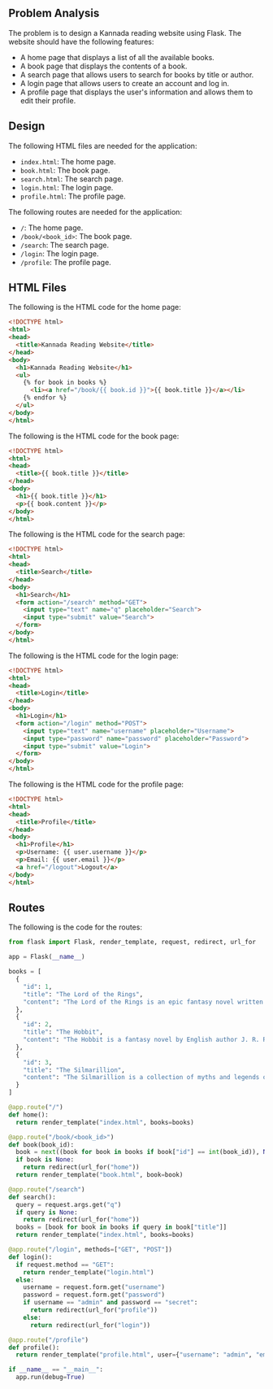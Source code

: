  ## Problem Analysis

The problem is to design a Kannada reading website using Flask. The website should have the following features:

* A home page that displays a list of all the available books.
* A book page that displays the contents of a book.
* A search page that allows users to search for books by title or author.
* A login page that allows users to create an account and log in.
* A profile page that displays the user's information and allows them to edit their profile.

## Design

The following HTML files are needed for the application:

* `index.html`: The home page.
* `book.html`: The book page.
* `search.html`: The search page.
* `login.html`: The login page.
* `profile.html`: The profile page.

The following routes are needed for the application:

* `/`: The home page.
* `/book/<book_id>`: The book page.
* `/search`: The search page.
* `/login`: The login page.
* `/profile`: The profile page.

## HTML Files

The following is the HTML code for the home page:

```html
<!DOCTYPE html>
<html>
<head>
  <title>Kannada Reading Website</title>
</head>
<body>
  <h1>Kannada Reading Website</h1>
  <ul>
    {% for book in books %}
      <li><a href="/book/{{ book.id }}">{{ book.title }}</a></li>
    {% endfor %}
  </ul>
</body>
</html>
```

The following is the HTML code for the book page:

```html
<!DOCTYPE html>
<html>
<head>
  <title>{{ book.title }}</title>
</head>
<body>
  <h1>{{ book.title }}</h1>
  <p>{{ book.content }}</p>
</body>
</html>
```

The following is the HTML code for the search page:

```html
<!DOCTYPE html>
<html>
<head>
  <title>Search</title>
</head>
<body>
  <h1>Search</h1>
  <form action="/search" method="GET">
    <input type="text" name="q" placeholder="Search">
    <input type="submit" value="Search">
  </form>
</body>
</html>
```

The following is the HTML code for the login page:

```html
<!DOCTYPE html>
<html>
<head>
  <title>Login</title>
</head>
<body>
  <h1>Login</h1>
  <form action="/login" method="POST">
    <input type="text" name="username" placeholder="Username">
    <input type="password" name="password" placeholder="Password">
    <input type="submit" value="Login">
  </form>
</body>
</html>
```

The following is the HTML code for the profile page:

```html
<!DOCTYPE html>
<html>
<head>
  <title>Profile</title>
</head>
<body>
  <h1>Profile</h1>
  <p>Username: {{ user.username }}</p>
  <p>Email: {{ user.email }}</p>
  <a href="/logout">Logout</a>
</body>
</html>
```

## Routes

The following is the code for the routes:

```python
from flask import Flask, render_template, request, redirect, url_for

app = Flask(__name__)

books = [
  {
    "id": 1,
    "title": "The Lord of the Rings",
    "content": "The Lord of the Rings is an epic fantasy novel written by English author and scholar J. R. R. Tolkien. The story began as a sequel to Tolkien's 1937 fantasy novel The Hobbit, but eventually developed into a much larger work. Written in stages between 1937 and 1949, with much of it being written during World War II, it was originally published in three volumes in 1954 and 1955. It has since been reprinted numerous times and translated into at least 38 languages, becoming one of the best-selling novels ever written."
  },
  {
    "id": 2,
    "title": "The Hobbit",
    "content": "The Hobbit is a fantasy novel by English author J. R. R. Tolkien. It began as a children's book but eventually developed into a much larger work. Written in stages between 1930 and 1937, it was originally published in 1937 and has since been reprinted numerous times and translated into at least 38 languages, becoming one of the best-selling novels ever written."
  },
  {
    "id": 3,
    "title": "The Silmarillion",
    "content": "The Silmarillion is a collection of myths and legends of the First Age of Middle-earth, the fictional setting of J. R. R. Tolkien's legendarium. It was published posthumously in 1977, four years after Tolkien's death, and was edited by his son Christopher Tolkien."
  }
]

@app.route("/")
def home():
  return render_template("index.html", books=books)

@app.route("/book/<book_id>")
def book(book_id):
  book = next((book for book in books if book["id"] == int(book_id)), None)
  if book is None:
    return redirect(url_for("home"))
  return render_template("book.html", book=book)

@app.route("/search")
def search():
  query = request.args.get("q")
  if query is None:
    return redirect(url_for("home"))
  books = [book for book in books if query in book["title"]]
  return render_template("index.html", books=books)

@app.route("/login", methods=["GET", "POST"])
def login():
  if request.method == "GET":
    return render_template("login.html")
  else:
    username = request.form.get("username")
    password = request.form.get("password")
    if username == "admin" and password == "secret":
      return redirect(url_for("profile"))
    else:
      return redirect(url_for("login"))

@app.route("/profile")
def profile():
  return render_template("profile.html", user={"username": "admin", "email": "admin@example.com"})

if __name__ == "__main__":
  app.run(debug=True)
```